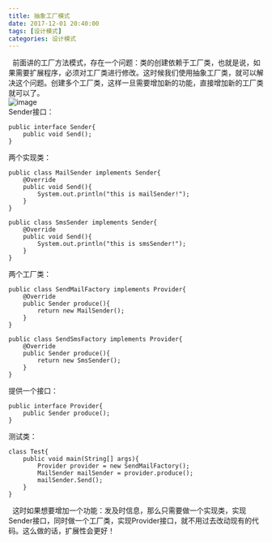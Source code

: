 ```yaml
---
title: 抽象工厂模式  
date: 2017-12-01 20:40:00  
tags: [设计模式]    
categories: 设计模式  
---
```

&nbsp;&nbsp;前面讲的工厂方法模式，存在一个问题：类的创建依赖于工厂类，也就是说，如果需要扩展程序，必须对工厂类进行修改。这时候我们使用抽象工厂类，就可以解决这个问题。创建多个工厂类，这样一旦需要增加新的功能，直接增加新的工厂类就可以了。  
![image](http://osrmzp0jr.bkt.clouddn.com/factory3.png)  
Sender接口：
```
public interface Sender{
    public void Send();
}
```
两个实现类：  
```
public class MailSender implements Sender{
    @Override
    public void Send(){
        System.out.println("this is mailSender!");
    }
}

public class SmsSender implements Sender{
    @Override
    public void Send(){
        System.out.println("this is smsSender!");
    }
}
```
两个工厂类：  
```
public class SendMailFactory implements Provider{
    @Override
    public Sender produce(){
        return new MailSender();
    }
}

public class SendSmsFactory implements Provider{
    @Override
    public Sender produce(){
        return new SmsSender();
    }
}
```
提供一个接口：  
```
public interface Provider{
    public Sender produce();
}
```
测试类：  
```
class Test{
    public void main(String[] args){
        Provider provider = new SendMailFactory();
        MailSender mailSender = provider.produce();
        mailSender.Send();
    }
}
```
&nbsp;&nbsp;这时如果想要增加一个功能：发及时信息，那么只需要做一个实现类，实现Sender接口，同时做一个工厂类，实现Provider接口，就不用过去改动现有的代码。这么做的话，扩展性会更好！  

